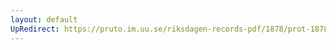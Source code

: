 ```yaml
---
layout: default
UpRedirect: https://pruto.im.uu.se/riksdagen-records-pdf/1878/prot-1878--fk--044/prot-1878--fk--044_037.pdf
---
```

